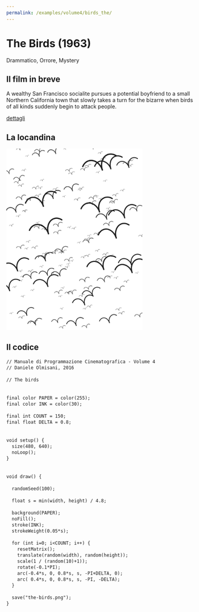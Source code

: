 ```yaml
---
permalink: /examples/volume4/birds_the/
---
```

# The Birds (1963)

Drammatico, Orrore, Mystery

## Il film in breve
A wealthy San Francisco socialite pursues a potential boyfriend to a small Northern California town that slowly takes a turn for the bizarre when birds of all kinds suddenly begin to attack people.

[dettagli](https://www.imdb.com/title/tt0056869/)

## La locandina
<img src="the-birds.png"  width="360px" title="The Birds">


## Il codice
```processing
// Manuale di Programmazione Cinematografica - Volume 4
// Daniele Olmisani, 2016

// The birds


final color PAPER = color(255);
final color INK = color(30);

final int COUNT = 150;
final float DELTA = 0.8;


void setup() {
  size(480, 640);
  noLoop();
}


void draw() {
  
  randomSeed(100);
  
  float s = min(width, height) / 4.8;

  background(PAPER);
  noFill();
  stroke(INK);
  strokeWeight(0.05*s);
  
  for (int i=0; i<COUNT; i++) {
    resetMatrix();
    translate(random(width), random(height));
    scale(1 / (random(10)+1));
    rotate(-0.1*PI);
    arc(-0.4*s, 0, 0.8*s, s, -PI+DELTA, 0);
    arc( 0.4*s, 0, 0.8*s, s, -PI, -DELTA);
  }
  
  save("the-birds.png");
}
```

